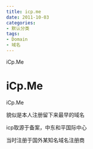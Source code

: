 ```yaml
---
title: icp.me
date: 2011-10-03
categories:
- 默认分类
tags:
- Domain
- 域名
---
```


iCp.Me

# iCp.Me

iCp.Me

貌似是本人注册留下来最早的域名

icp取源于备案，中东和平国际中心

当时注册于国外某知名域名注册商

